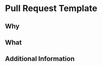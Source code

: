 # Pull Request Template

## Why

<!-- Describe why this change is being made. What problem does it solve? -->

## What

<!-- List out the key changes in this PR -->

## Additional Information

<!-- Include any links, screenshots, or additional context that helps explain this change -->
